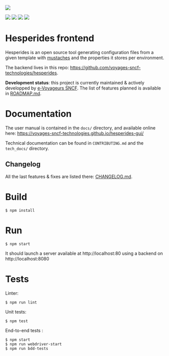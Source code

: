 [![](https://api.travis-ci.org/voyages-sncf-technologies/hesperides-gui.svg?branch=master)](https://travis-ci.org/voyages-sncf-technologies/hesperides-gui)

[![](https://img.shields.io/badge/PRs-welcome-brightgreen.svg?style=flat)](http://makeapullrequest.com)
[![](https://img.shields.io/github/issues/voyages-sncf-technologies/hesperides-gui.svg)](https://github.com/voyages-sncf-technologies/hesperides-gui/issues)
[![](https://img.shields.io/github/contributors/voyages-sncf-technologies/hesperides-gui.svg)](https://img.shields.io/github/contributors/voyages-sncf-technologies/hesperides-gui.svg)
[![](https://img.shields.io/badge/License-GPL%20v3-blue.svg)](https://www.gnu.org/licenses/gpl-3.0)

Hesperides frontend
===================

Hesperides is an open source tool generating configuration files from a given template with [mustaches](https://mustache.github.io)
and the properties it stores per environment.

The backend lives in this repo: <https://github.com/voyages-sncf-technologies/hesperides>.

**Development status**: this project is currently maintained & actively developped by [e-Voyageurs SNCF](https://www.sncf.com/fr/groupe/newsroom/e-voyageurs-sncf).
The list of features planned is available in [ROADMAP.md](https://github.com/voyages-sncf-technologies/hesperides/blob/master/ROADMAP.md).


Documentation
=============

The user manual is contained in the `docs/` directory,
and available online here: <https://voyages-sncf-technologies.github.io/hesperides-gui/>

Technical documentation can be found in `CONTRIBUTING.md` and the `tech_docs/` directory.

Changelog
---------
All the last features & fixes are listed there: [CHANGELOG.md](https://github.com/voyages-sncf-technologies/hesperides-gui/blob/master/CHANGELOG.md).

Build
=====

```shell
$ npm install
```

Run
===

```shell
$ npm start
```

It should launch a server available at http://localhost:80 using a backend on http://localhost:8080

Tests
=====

Linter:
```shell
$ npm run lint
```

Unit tests:
```shell
$ npm test
```

End-to-end tests :
```shell
$ npm start
$ npm run webdriver-start
$ npm run bdd-tests
```
